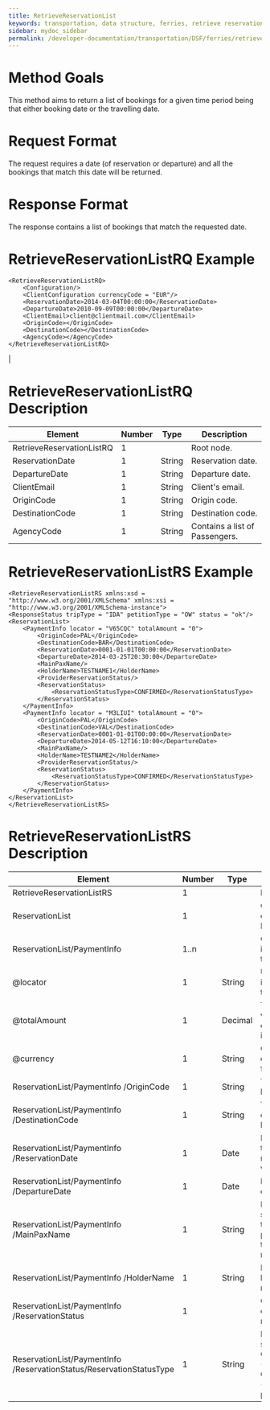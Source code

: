 ```yaml
---
title: RetrieveReservationList
keywords: transportation, data structure, ferries, retrieve reservation list
sidebar: mydoc_sidebar
permalink: /developer-documentation/transportation/DSF/ferries/retrieveReservationList
---
```




Method Goals
============

This method aims to return a list of bookings for a given time period
being that either booking date or the travelling date.



Request Format
==============

The request requires a date (of reservation or departure) and all the
bookings that match this date will be returned.



Response Format
===============

The response contains a list of bookings that match the requested date.

RetrieveReservationListRQ Example
=================================



    <RetrieveReservationListRQ>
        <Configuration/>
        <ClientConfiguration currencyCode = "EUR"/>
        <ReservationDate>2014-03-04T00:00:00</ReservationDate>
        <DepartureDate>2010-09-09T00:00:00</DepartureDate>
        <ClientEmail>client@clientmail.com</ClientEmail>
        <OriginCode></OriginCode>
        <DestinationCode></DestinationCode>
        <AgencyCode></AgencyCode>
    </RetrieveReservationListRQ>

|

RetrieveReservationListRQ Description
=====================================


| **Element**				| **Number**	| **Type**	| **Description**					|
| ------------------------------------- | ------------- | ------------- | ----------------------------------------------------- |
| RetrieveReservationListRQ     	| 1    		|		| Root node.						|
| ReservationDate               	| 1 		| String	| Reservation date.					|
| DepartureDate                 	| 1 		| String	| Departure date.					|
| ClientEmail                   	| 1  		| String	| Client's email.					|
| OriginCode                    	| 1 		| String	| Origin code.						|
| DestinationCode               	| 1 		| String	| Destination code.					|
| AgencyCode                    	| 1 		| String	| Contains a list of Passengers.			|




RetrieveReservationListRS Example
=================================



    <RetrieveReservationListRS xmlns:xsd = "http://www.w3.org/2001/XMLSchema" xmlns:xsi = "http://www.w3.org/2001/XMLSchema-instance">
    <ResponseStatus tripType = "IDA" petitionType = "OW" status = "ok"/>
    <ReservationList>
        <PaymentInfo locator = "V65CQC" totalAmount = "0">
            <OriginCode>PAL</OriginCode>
            <DestinationCode>BAR</DestinationCode>
            <ReservationDate>0001-01-01T00:00:00</ReservationDate>
            <DepartureDate>2014-03-25T20:30:00</DepartureDate>
            <MainPaxName/>
            <HolderName>TESTNAME1</HolderName>
            <ProviderReservationStatus/>
            <ReservationStatus>
                <ReservationStatusType>CONFIRMED</ReservationStatusType>
            </ReservationStatus>
        </PaymentInfo>
        <PaymentInfo locator = "M3LIUI" totalAmount = "0">
            <OriginCode>PAL</OriginCode>
            <DestinationCode>VAL</DestinationCode>
            <ReservationDate>0001-01-01T00:00:00</ReservationDate>
            <DepartureDate>2014-05-12T16:10:00</DepartureDate>
            <MainPaxName/>
            <HolderName>TESTNAME2</HolderName>
            <ProviderReservationStatus/>
            <ReservationStatus>
                <ReservationStatusType>CONFIRMED</ReservationStatusType>
            </ReservationStatus>
        </PaymentInfo>
    </ReservationList>
    </RetrieveReservationListRS>



RetrieveReservationListRS Description
=====================================


| **Element**				| **Number**	| **Type**	| **Description**						|
| ------------------------------------- | ------------- | ------------- | ------------------------------------------------------------- |
| RetrieveReservationListRS     	| 1    		|		| Root node.							|
| ReservationList               	| 1    		|		| Contains a list of Reservations.				|
| ReservationList/PaymentInfo   	| 1..n   	|		| Contains the information of the payment.			|
| @locator                 		| 1 		| String	| Unique identifier of the locator.				|
| @totalAmount             		| 1 		| Decimal	| Total amount. with taxes and other charges included.		|
| @currency                		| 1 		| String	| Currency code of the fare.					|
| ReservationList/PaymentInfo /OriginCode | 1 		| String	| Trip origin location code.					|
| ReservationList/PaymentInfo /DestinationCode | 1 	| String	| Trip destination location code.				|
| ReservationList/PaymentInfo /ReservationDate | 1 	| Date		| Date on which the reservation was made.			|
| ReservationList/PaymentInfo /DepartureDate | 1 	| Date		| Departure date.						|
| ReservationList/PaymentInfo /MainPaxName | 1 		| String	| Name and surname of the main passenger of the reservation.	|
| ReservationList/PaymentInfo /HolderName | 1 		| String	| Name of the holder of the reservation.			|
| ReservationList/PaymentInfo /ReservationStatus | 1    |		| Current status of the reservation.				|
| ReservationList/PaymentInfo /ReservationStatus/ReservationStatusType | 1 | String | Reservation status: CONFIRMED (OK), CANCELLED (Change of programming).	|



